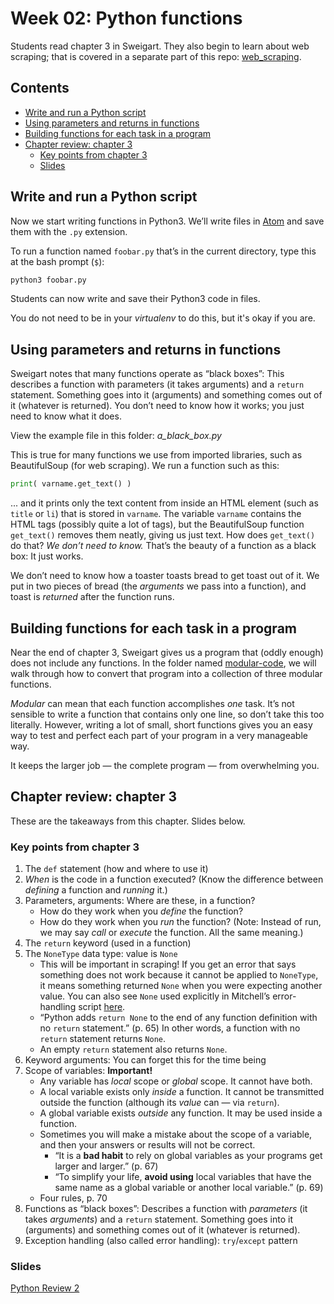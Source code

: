 # Week 02: Python functions

Students read chapter 3 in Sweigart. They also begin to learn about web scraping; that is covered in a separate part of this repo: [web_scraping](https://github.com/macloo/python-beginners/tree/master/web_scraping).

## Contents

* [Write and run a Python script](#write-and-run-a-python-script)
* [Using parameters and returns in functions](#using-parameters-and-returns-in-functions)
* [Building functions for each task in a program](#building-functions-for-each-task-in-a-program)
* [Chapter review: chapter 3](#chapter-review-chapter-3)
   * [Key points from chapter 3](#key-points-from-chapter-3)
   * [Slides](#slides)

## Write and run a Python script

Now we start writing functions in Python3. We’ll write files in [Atom](https://atom.io/) and save them with the `.py` extension.

To run a function named `foobar.py` that’s in the current directory, type this at the bash prompt (`$`):

```bash
python3 foobar.py
```

Students can now write and save their Python3 code in files.

You do not need to be in your *virtualenv* to do this, but it's okay if you are.

## Using parameters and returns in functions

Sweigart notes that many functions operate as “black boxes”: This describes a function with parameters (it takes arguments) and a `return` statement. Something goes into it (arguments) and something comes out of it (whatever is returned). You don’t need to know how it works; you just need to know what it does.

View the example file in this folder: *a_black_box.py*

This is true for many functions we use from imported libraries, such as BeautifulSoup (for web scraping). We run a function such as this:

```python
print( varname.get_text() )
```

... and it prints only the text content from inside an HTML element (such as `title` or `li`) that is stored in `varname`. The variable `varname` contains the HTML tags (possibly quite a lot of tags), but the BeautifulSoup function `get_text()` removes them neatly, giving us just text. How does `get_text()` do that? *We don’t need to know.* That’s the beauty of a function as a black box: It just works.

We don’t need to know how a toaster toasts bread to get toast out of it. We put in two pieces of bread (the *arguments* we pass into a function), and toast is *returned* after the function runs.

## Building functions for each task in a program

Near the end of chapter 3, Sweigart gives us a program that (oddly enough) does not include any functions. In the folder named [modular-code](https://github.com/macloo/python-beginners/tree/master/week02/modular-code), we will walk through how to convert that program into a collection of three modular functions.

*Modular* can mean that each function accomplishes *one* task. It’s not sensible to write a function that contains only one line, so don’t take this too literally. However, writing a lot of small, short functions gives you an easy way to test and perfect each part of your program in a very manageable way.

It keeps the larger job &mdash; the complete program &mdash; from overwhelming you.

## Chapter review: chapter 3

These are the takeaways from this chapter. Slides below.

### Key points from chapter 3

1. The `def` statement (how and where to use it)
2. *When* is the code in a function executed? (Know the difference between *defining* a function and *running* it.)
3. Parameters, arguments: Where are these, in a function?
    - How do they work when you *define* the function?
    - How do they work when you *run* the function? (Note: Instead of run, we may say *call* or *execute* the function. All the same meaning.)
4. The `return` keyword (used in a function)
5. The `NoneType` data type: value is `None`
    - This will be important in scraping! If you get an error that says something does not work because it cannot be applied to `NoneType`, it means something returned `None` when you were expecting another value. You can also see `None` used explicitly in Mitchell’s error-handling script [here](https://github.com/REMitchell/python-scraping/blob/master/chapter1/3-exceptionHandling.py).
    - “Python adds `return None` to the end of any function definition with no `return` statement.” (p. 65) In other words, a function with no `return` statement returns `None`.
    - An empty `return` statement also returns `None`.
6. Keyword arguments: You can forget this for the time being
7. Scope of variables: **Important!**
    - Any variable has *local* scope or *global* scope. It cannot have both.
    - A local variable exists only *inside* a function. It cannot be transmitted outside the function (although its *value* can — via `return`).
    - A global variable exists *outside* any function. It may be used inside a function.
    - Sometimes you will make a mistake about the scope of a variable, and then your answers or results will not be correct.
        - “It is a **bad habit** to rely on global variables as your programs get larger and larger.” (p. 67)
        - “To simplify your life, **avoid using** local variables that have the same name as a global variable or another local variable.” (p. 69)
    - Four rules, p. 70
8. Functions as “black boxes”: Describes a function with *parameters* (it takes *arguments*) and a `return` statement. Something goes into it (arguments) and something comes out of it (whatever is returned).
9. Exception handling (also called error handling): `try`/`except` pattern

### Slides

[Python Review 2](http://bit.ly/pythonrev2)
